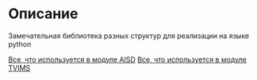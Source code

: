 # Описание
Замечательная библиотека разных структур для реализации на языке python

[Все, что используется в модуле AISD](https://github.com/Ackrome/matplobblib/tree/master/matplobblib/AISD)
[Все, что используется в модуле TVIMS](https://github.com/Ackrome/matplobblib/tree/master/matplobblib/TVIMS)
